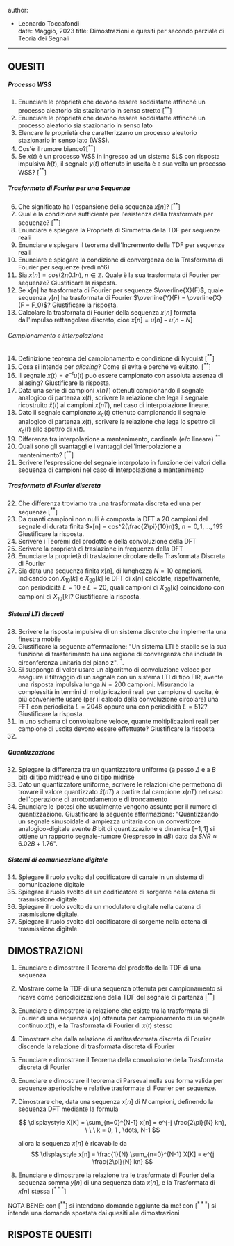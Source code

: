author:

- Leonardo Toccafondi   
  date: Maggio, 2023
  title: Dimostrazioni e quesiti per secondo parziale di Teoria dei Segnali

---

## QUESITI
##### Processo WSS
1. Enunciare le proprietà che devono essere soddisfatte affinché un processo aleatorio sia stazionario in senso stretto [$^{**}$]
2. Enunciare le proprietà che devono essere soddisfatte affinché un processo aleatorio sia stazionario in senso lato
3. Elencare le proprietà che caratterizzano un processo aleatorio stazionario in senso lato (WSS).
4. Cos'è il rumore bianco?[$^{**}$]
5. Se $x(t)$ è un processo WSS in ingresso ad un sistema SLS con risposta impulsiva $h(t)$, il segnale $y(t)$ ottenuto in uscita è a sua volta un processo WSS?  [$^{**}$]

##### Trasformata di Fourier per una Sequenza
6. Che significato ha l'espansione della sequenza $x[n]$?  [$^{**}$]
7. Qual è la condizione sufficiente per l'esistenza della trasformata per sequenze?  [$^{**}$]
8. Enunciare e spiegare la Proprietà di Simmetria della TDF per sequenze reali
9. Enunciare e spiegare il teorema dell'Incremento della TDF per sequenze reali
10. Enunciare e spiegare la condizione di convergenza della Trasformata di Fourier per sequenze (vedi n°6)
11. Sia $x[n] = cos(2\pi 0.1 n), \ n ∈ \mathbb{Z}$. Quale è la sua trasformata di Fourier per sequenze? Giustificare la risposta.
12. Se $x[n]$ ha trasformata di Fourier per sequenze $\overline{X}(F)$, quale sequenza $y[n]$ ha trasformata di Fourier $\overline{Y}(F) = \overline{X}(F − F_0)$? Giustificare la risposta.
13. Calcolare la trasfornata di Fourier della sequenza $x[n]$ formata dall'impulso rettangolare discreto, cioe $x[n]= u[n]-u[n-N]$

###### Campionamento e interpolazione
14. Definizione teorema del campionamento e condizione di Nyquist [$^{**}$]
15. Cosa si intende per *aliasing*? Come si evita e perché va evitato. [$^{**}$]
16. Il segnale $x(t) = e^{−t} u(t)$ può essere campionato con assoluta assenza di aliasing? Giustificare la risposta.
17. Data una serie di campioni $x(nT)$ ottenuti campionando il segnale analogico di partenza $x(t)$, scrivere la relazione che lega il segnale ricostruito $\hat{x}(t)$ ai campioni $x(nT)$, nel caso di interpolazione lineare. 
18. Dato il segnale campionato $x_c(t)$ ottenuto campionando il segnale analogico di partenza $x(t)$, scrivere la relazione che lega lo spettro di $x_c(t)$ allo spettro di $x(t)$.
19. Differenza tra interpolazione a mantenimento, cardinale (e/o lineare) $^{**}$
20. Quali sono gli svantaggi e i vantaggi dell'interpolazione a mantenimento?  [$^{**}$]
21. Scrivere l'espressione del segnale interpolato in funzione dei valori della sequenza di campioni nel caso di Interpolazione a mantenimento

##### Trasformata di Fourier discreta
22. Che differenza troviamo tra una trasformata discreta ed una per sequenze [$^{**}$]
23. Da quanti campioni non nulli è composta la DFT a 20 campioni del segnale di durata finita $x[n] = cos^2(\frac{2\pi}{10}n)$, $n = 0, 1, . . . , 19$? Giustificare la risposta.
24. Scrivere i Teoremi del prodotto e della convoluzione della DFT
25. Scrivere la proprietà di traslazione in frequenza della DFT
26. Enunciare la proprietà di traslazione circolare della Trasformata Discreta di Fourier
27. Sia data una sequenza finita $x[n]$, di lunghezza $N = 10$ campioni. Indicando con $X_{10}[k]$ e $X_{20}[k]$ le DFT di $x[n]$ calcolate, rispettivamente, con periodicità $L = 10$ e $L = 20$, quali campioni di $X_{20}[k]$ coincidono con campioni di $X_{10}[k]$? Giustificare la risposta.

##### Sistemi LTI discreti
28. Scrivere la risposta impulsiva di un sistema discreto che implementa una finestra mobile
29. Giustificare la seguente affermazione: "Un sistema LTI è stabile se la sua funzione di trasferimento ha una regione di convergenza che include la circonferenza unitaria del piano z". $^*$.
30. Si supponga di voler usare un algoritmo di convoluzione veloce per eseguire il filtraggio di un segnale con un sistema LTI di tipo FIR, avente una risposta impulsiva lunga $N = 200$ campioni. Misurando la complessità in termini di moltiplicazioni reali per campione di uscita, è più conveniente usare (per il calcolo della convoluzione circolare) una FFT con periodicità $L = 2048$ oppure una con periodicità $L = 512$? Giustificare la risposta.
31. In uno schema di convoluzione veloce, quante moltiplicazioni reali per campione di uscita devono essere effettuate? Giustificare la risposta
32. 
##### Quantizzazione
32. Spiegare la differenza tra un quantizzatore uniforme (a passo $\Delta$ e a $B$ bit) di tipo midtread e uno di tipo midrise
33. Dato un quantizzatore uniforme, scrivere le relazioni che permettono di trovare il valore quantizzato $\hat{x}(nT)$ a partire dal campione $x(nT)$ nel caso dell'operazione di arrotondamento e di troncamento
34. Enunciare le ipotesi che usualmente vengono assunte per il rumore di quantizzazione. Giustificare la seguente affermazione: "Quantizzando un segnale sinusoidale di ampiezza unitaria con un convertitore analogico-digitale avente $B$ bit di quantizzazione e dinamica $[−1, 1]$ si ottiene un rapporto segnale-rumore 0(espresso in $dB$) dato da $SN R ≈ 6.02B + 1.76$".

##### Sistemi di comunicazione digitale
34. Spiegare il ruolo svolto dal codificatore di canale in un sistema di comunicazione digitale
35. Spiegare il ruolo svolto da un codificatore di sorgente nella catena di trasmissione digitale.
36. Spiegare il ruolo svolto da un modulatore digitale nella catena di trasmissione digitale.
37. Spiegare il ruolo svolto dal codificatore di sorgente nella catena di trasmissione digitale.

## DIMOSTRAZIONI

1. Enunciare e dimostrare il Teorema del prodotto della TDF di una sequenza
2. Mostrare come la TDF di una sequenza ottenuta per campionamento si ricava come periodicizzazione della TDF del segnale di partenza [$^{**}$]
3. Enunciare e dimostrare la relazione che esiste tra la trasformata di Fourier di una sequenza $x[n]$ ottenuta per campionamento di un segnale continuo $x(t)$, e la Trasformata di Fourier di $x(t)$ stesso
4. Dimostrare che dalla relazione di antitrasformata discreta di Fourier discende la relazione di trasformata discreta di Fourier
5. Enunciare e dimostrare il Teorema della convoluzione della Trasformata discreta di Fourier
6. Enunciare e dimostrare il teorema di Parseval nella sua forma valida per sequenze aperiodiche e relative trasformate di Fourier per sequenze.
7. Dimostrare che, data una sequenza $x[n]$ di $N$ campioni, definendo la sequenza DFT mediante la formula
   
   $$
   \displaystyle
X[K] = \sum_{n=0}^{N-1} x[n] = e^{-j \frac{2\pi}{N} kn}, \ \ \ k = 0, 1 , \dots, N-1
   $$
   
   allora la sequenza $x[n]$ è ricavabile da 
   $$
   \displaystyle
   x[n] = \frac{1}{N} \sum_{n=0}^{N-1} X[K] = e^{j \frac{2\pi}{N} kn}
 $$
   
8. Enunciare e dimostrare la relazione tra le trasformate di Fourier della sequenza somma $y[n]$ di una sequenza data $x[n]$, e la Trasformata di $x[n]$ stessa  [$^{***}$]
   
NOTA BENE: con [$^{**}$] si intendono domande aggiunte da me!
con [$^{***}$] si intende una domanda spostata dai quesiti alle dimostrazioni
## RISPOSTE QUESITI
